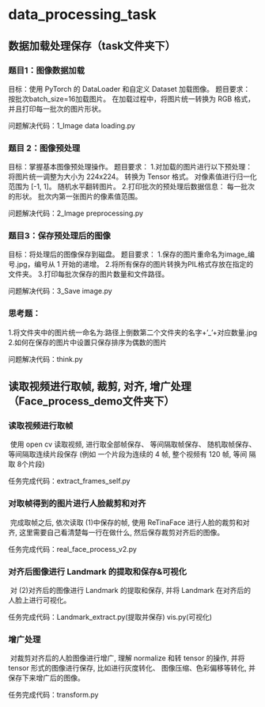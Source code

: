 # data_processing_task

## 数据加载处理保存（task文件夹下）

### 题目1：图像数据加载

目标：使用 PyTorch 的 DataLoader 和自定义 Dataset 加载图像。
题目要求：
按批次batch_size=16加载图片。
在加载过程中，将图片统一转换为 RGB 格式，并且打印每一批次的图片形状。

问题解决代码：1_Image data loading.py

### 题目 2：图像预处理

目标：掌握基本图像预处理操作。
题目要求：
1.对加载的图片进行以下预处理：
    将图片统一调整为大小为 224x224。
    转换为 Tensor 格式。
    对像素值进行归一化范围为 [-1, 1]。
    随机水平翻转图片。
2.打印批次的预处理后数据信息：
    每一批次的形状。
    批次内第一张图片的像素值范围。

问题解决代码：2_Image preprocessing.py

### 题目3：保存预处理后的图像

目标：将处理后的图像保存到磁盘。
题目要求：
1.保存的图片重命名为image_编号.jpg，编号从 1 开始的递增。
2.将所有保存的图片转换为PIL格式存放在指定的文件夹。
3.打印每批次保存的图片数量和文件路径。

问题解决代码：3_Save image.py

### 思考题：

​    1.将文件夹中的图片统一命名为:路径上倒数第二个文件夹的名字+’_’+对应数量.jpg
​    2.如何在保存的图片中设置只保存排序为偶数的图片

问题解决代码：think.py

## 读取视频进行取帧, 裁剪, 对齐, 增广处理（Face_process_demo文件夹下）

### 读取视频进行取帧

​        使⽤ open cv 读取视频,   进⾏取全部帧保存、 等间隔取帧保存、  随机取帧保存、 等间隔取连续⽚段保存 (例如 ⼀个⽚段为连续的 4 帧, 整个视频有 120 帧,  等间 隔取 8个⽚段)

任务完成代码：extract_frames_self.py

### 对取帧得到的图片进行人脸裁剪和对齐

​       完成取帧之后, 依次读取 (1)中保存的帧, 使⽤ ReTinaFace 进⾏⼈脸的裁剪和对⻬,  这⾥需要⾃⼰看清楚每⼀⾏在做什么, 然后保存裁剪对⻬后的图像。

任务完成代码：real_face_process_v2.py

### 对齐后图像进行 Landmark 的提取和保存&可视化

​       对 (2)对⻬后的图像进⾏ Landmark 的提取和保存, 并将 Landmark 在对⻬后的⼈脸上进⾏可视化。

任务完成代码：Landmark_extract.py(提取并保存)  vis.py(可视化)

### 增广处理

​       对裁剪对⻬后的⼈脸图像进⾏增⼴, 理解 normalize 和转 tensor 的操作, 并将tensor 形式的图像进⾏保存,  ⽐如进⾏灰度转化、 图像压缩、⾊彩偏移等转化,  并保存下来增⼴后的图像。

任务完成代码：transform.py